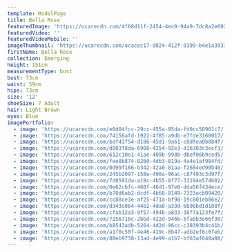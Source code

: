 ```yaml
---
template: ModelPage
title: Bella Rose
featuredImage: 'https://ucarecdn.com/4f68d11f-2454-4ec9-94a9-7dc8a2e6026c/'
featuredVideo: ''
featuredVideoMobile: ''
imageThumbnail: 'https://ucarecdn.com/acacec17-d824-412f-9399-b4e1a3933b07/'
firstName: Bella Rose
collection: Emerging
height: 151cm
measurementType: bust
bust: 73cm
waist: 59cm
hips: 73cm
size: '12'
shoeSize: 7 Adult
hair: Light Brown
eyes: Blue
imagePortfolio:
  - image: 'https://ucarecdn.com/e0d04fcc-29cc-455a-95da-fd0cc50961c7/'
  - image: 'https://ucarecdn.com/74156afd-1922-4f85-a9db-e7fde3160017/'
  - image: 'https://ucarecdn.com/baf41f54-d186-45d1-9a61-c8dfea0b8b4f/'
  - image: 'https://ucarecdn.com/d803f8da-6908-4254-92e3-d16303c3ecf3/'
  - image: 'https://ucarecdn.com/612c10e1-41ae-409b-998b-dbef06b9ced5/'
  - image: 'https://ucarecdn.com/fee8b874-8260-4db3-819a-4a4e1af984fd/'
  - image: 'https://ucarecdn.com/0d99f166-b342-42a0-81aa-f2684ed90b40/'
  - image: 'https://ucarecdn.com/245b2097-158e-490a-96ac-c87493c3d97f/'
  - image: 'https://ucarecdn.com/7d0591da-a19c-4b55-8f77-33194e574b02/'
  - image: 'https://ucarecdn.com/0e62cbfc-460f-46d1-97e0-dda56f434ece/'
  - image: 'https://ucarecdn.com/b70d6ab2-dcdf-4b68-8149-7323acb09420/'
  - image: 'https://ucarecdn.com/cc88ce3e-af25-471a-bf98-19c801eb86e2/'
  - image: 'https://ucarecdn.com/d343c064-44b2-4da0-a33d-6b90bd1d108f/'
  - image: 'https://ucarecdn.com/cfab12a3-9f57-494b-a833-38f7a123fe7f/'
  - image: 'https://ucarecdn.com/7256710c-2bbd-422d-946b-5fa0b3e66f30/'
  - image: 'https://ucarecdn.com/b8543adb-5264-4d2d-96cc-c38393b4c41b/'
  - image: 'https://ucarecdn.com/a1f0c50f-4e46-419c-8b47-adb2ef6c0feb/'
  - image: 'https://ucarecdn.com/80eb9738-13ad-4e99-a1b7-bf63af648a88/'
---
```


